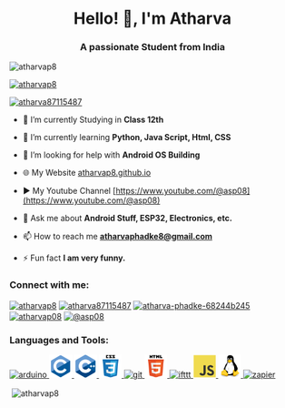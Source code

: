 <h1 align="center">Hello! 👋, I'm Atharva</h1>
<h3 align="center">A passionate Student from India</h3>

<p align="left"> <img src="https://komarev.com/ghpvc/?username=atharvap8&label=Profile%20views&color=0e75b6&style=flat" alt="atharvap8" /> </p>

<p align="left"> <a href="https://github.com/ryo-ma/github-profile-trophy"><img src="https://github-profile-trophy.vercel.app/?username=atharvap8" alt="atharvap8" /></a> </p>

<p align="left"> <a href="https://twitter.com/atharva87115487" target="blank"><img src="https://img.shields.io/twitter/follow/atharva87115487?logo=twitter&style=for-the-badge" alt="atharva87115487" /></a> </p>

- 🔭 I’m currently Studying in **Class 12th**

- 🌱 I’m currently learning **Python, Java Script, Html, CSS**

- 🤝 I’m looking for help with **Android OS Building**

- 🌐 My Website [atharvap8.github.io](atharvap8.github.io)

- ▶ My Youtube Channel [https://www.youtube.com/@asp08](https://www.youtube.com/@asp08)

- 💬 Ask me about **Android Stuff, ESP32, Electronics, etc.**

- 📫 How to reach me **atharvaphadke8@gmail.com**

- ⚡ Fun fact **I am very funny.**

<h3 align="left">Connect with me:</h3>
<p align="left">
<a href="https://dev.to/atharvap8" target="blank"><img align="center" src="https://raw.githubusercontent.com/rahuldkjain/github-profile-readme-generator/master/src/images/icons/Social/devto.svg" alt="atharvap8" height="30" width="40" /></a>
<a href="https://twitter.com/atharva87115487" target="blank"><img align="center" src="https://raw.githubusercontent.com/rahuldkjain/github-profile-readme-generator/master/src/images/icons/Social/twitter.svg" alt="atharva87115487" height="30" width="40" /></a>
<a href="https://linkedin.com/in/atharva-phadke-68244b245" target="blank"><img align="center" src="https://raw.githubusercontent.com/rahuldkjain/github-profile-readme-generator/master/src/images/icons/Social/linked-in-alt.svg" alt="atharva-phadke-68244b245" height="30" width="40" /></a>
<a href="https://instagram.com/atharvap08" target="blank"><img align="center" src="https://raw.githubusercontent.com/rahuldkjain/github-profile-readme-generator/master/src/images/icons/Social/instagram.svg" alt="atharvap08" height="30" width="40" /></a>
<a href="https://www.youtube.com/c/@asp08" target="blank"><img align="center" src="https://raw.githubusercontent.com/rahuldkjain/github-profile-readme-generator/master/src/images/icons/Social/youtube.svg" alt="@asp08" height="30" width="40" /></a>
</p>

<h3 align="left">Languages and Tools:</h3>
<p align="left"> <a href="https://www.arduino.cc/" target="_blank" rel="noreferrer"> <img src="https://cdn.worldvectorlogo.com/logos/arduino-1.svg" alt="arduino" width="40" height="40"/> </a> <a href="https://www.cprogramming.com/" target="_blank" rel="noreferrer"> <img src="https://raw.githubusercontent.com/devicons/devicon/master/icons/c/c-original.svg" alt="c" width="40" height="40"/> </a> <a href="https://www.w3schools.com/cpp/" target="_blank" rel="noreferrer"> <img src="https://raw.githubusercontent.com/devicons/devicon/master/icons/cplusplus/cplusplus-original.svg" alt="cplusplus" width="40" height="40"/> </a> <a href="https://www.w3schools.com/css/" target="_blank" rel="noreferrer"> <img src="https://raw.githubusercontent.com/devicons/devicon/master/icons/css3/css3-original-wordmark.svg" alt="css3" width="40" height="40"/> </a> <a href="https://git-scm.com/" target="_blank" rel="noreferrer"> <img src="https://www.vectorlogo.zone/logos/git-scm/git-scm-icon.svg" alt="git" width="40" height="40"/> </a> <a href="https://www.w3.org/html/" target="_blank" rel="noreferrer"> <img src="https://raw.githubusercontent.com/devicons/devicon/master/icons/html5/html5-original-wordmark.svg" alt="html5" width="40" height="40"/> </a> <a href="https://ifttt.com/" target="_blank" rel="noreferrer"> <img src="https://www.vectorlogo.zone/logos/ifttt/ifttt-ar21.svg" alt="ifttt" width="40" height="40"/> </a> <a href="https://developer.mozilla.org/en-US/docs/Web/JavaScript" target="_blank" rel="noreferrer"> <img src="https://raw.githubusercontent.com/devicons/devicon/master/icons/javascript/javascript-original.svg" alt="javascript" width="40" height="40"/> </a> <a href="https://www.linux.org/" target="_blank" rel="noreferrer"> <img src="https://raw.githubusercontent.com/devicons/devicon/master/icons/linux/linux-original.svg" alt="linux" width="40" height="40"/> </a> <a href="https://zapier.com" target="_blank" rel="noreferrer"> <img src="https://www.vectorlogo.zone/logos/zapier/zapier-icon.svg" alt="zapier" width="40" height="40"/> </a> </p>

<p>&nbsp;<img align="center" src="https://github-readme-stats.vercel.app/api?username=atharvap8&show_icons=true&theme=dark&locale=en" alt="atharvap8" /></p>
